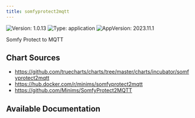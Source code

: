 ```yaml
---
title: somfyprotect2mqtt
---
```


![Version: 1.0.13](https://img.shields.io/badge/Version-1.0.13-informational?style=flat-square) ![Type: application](https://img.shields.io/badge/Type-application-informational?style=flat-square) ![AppVersion: 2023.11.1](https://img.shields.io/badge/AppVersion-2023.11.1-informational?style=flat-square)

Somfy Protect to MQTT

## Chart Sources

- https://github.com/truecharts/charts/tree/master/charts/incubator/somfyprotect2mqtt
- https://hub.docker.com/r/minims/somfyprotect2mqtt
- https://github.com/Minims/SomfyProtect2MQTT

## Available Documentation

